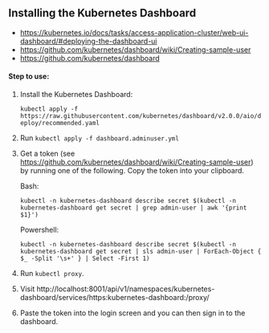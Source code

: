 ## Installing the Kubernetes Dashboard

- https://kubernetes.io/docs/tasks/access-application-cluster/web-ui-dashboard/#deploying-the-dashboard-ui
- https://github.com/kubernetes/dashboard/wiki/Creating-sample-user
- https://github.com/kubernetes/dashboard

#### Step to use:
1. Install the Kubernetes Dashboard:

    `kubectl apply -f https://raw.githubusercontent.com/kubernetes/dashboard/v2.0.0/aio/deploy/recommended.yaml`

2. Run `kubectl apply -f dashboard.adminuser.yml`
3. Get a token (see https://github.com/kubernetes/dashboard/wiki/Creating-sample-user) by running one of the following. Copy the token into your clipboard.

    Bash:

    `kubectl -n kubernetes-dashboard describe secret $(kubectl -n kubernetes-dashboard get secret | grep admin-user | awk '{print $1}')`

    Powershell:

    `kubectl -n kubernetes-dashboard describe secret $(kubectl -n kubernetes-dashboard get secret | sls admin-user | ForEach-Object { $_ -Split '\s+' } | Select -First 1)`

4. Run `kubectl proxy`.
5. Visit http://localhost:8001/api/v1/namespaces/kubernetes-dashboard/services/https:kubernetes-dashboard:/proxy/
6. Paste the token into the login screen and you can then sign in to the dashboard.